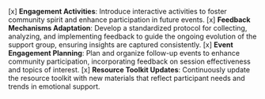 [x] **Engagement Activities**: Introduce interactive activities to foster community spirit and enhance participation in future events.
[x] **Feedback Mechanisms Adaptation**: Develop a standardized protocol for collecting, analyzing, and implementing feedback to guide the ongoing evolution of the support group, ensuring insights are captured consistently.
[x] **Event Engagement Planning**: Plan and organize follow-up events to enhance community participation, incorporating feedback on session effectiveness and topics of interest.
[x] **Resource Toolkit Updates**: Continuously update the resource toolkit with new materials that reflect participant needs and trends in emotional support.